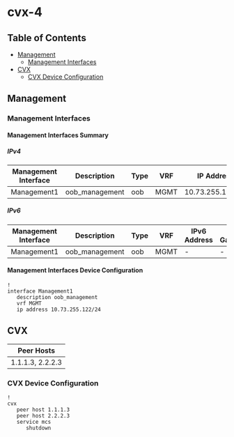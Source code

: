 # cvx-4

## Table of Contents

- [Management](#management)
  - [Management Interfaces](#management-interfaces)
- [CVX](#cvx)
  - [CVX Device Configuration](#cvx-device-configuration)

## Management

### Management Interfaces

#### Management Interfaces Summary

##### IPv4

| Management Interface | Description | Type | VRF | IP Address | Gateway |
| -------------------- | ----------- | ---- | --- | ---------- | ------- |
| Management1 | oob_management | oob | MGMT | 10.73.255.122/24 | 10.73.255.2 |

##### IPv6

| Management Interface | Description | Type | VRF | IPv6 Address | IPv6 Gateway |
| -------------------- | ----------- | ---- | --- | ------------ | ------------ |
| Management1 | oob_management | oob | MGMT | - | - |

#### Management Interfaces Device Configuration

```eos
!
interface Management1
   description oob_management
   vrf MGMT
   ip address 10.73.255.122/24
```

## CVX

| Peer Hosts |
| ---------- |
| 1.1.1.3, 2.2.2.3 |

### CVX Device Configuration

```eos
!
cvx
   peer host 1.1.1.3
   peer host 2.2.2.3
   service mcs
      shutdown
```
